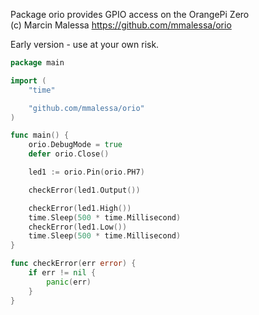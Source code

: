 Package orio provides GPIO access on the OrangePi Zero  
(c) Marcin Malessa https://github.com/mmalessa/orio

Early version - use at your own risk.

```go
package main

import (
	"time"

	"github.com/mmalessa/orio"
)

func main() {
	orio.DebugMode = true
	defer orio.Close()

	led1 := orio.Pin(orio.PH7)

	checkError(led1.Output())

	checkError(led1.High())
	time.Sleep(500 * time.Millisecond)
	checkError(led1.Low())
	time.Sleep(500 * time.Millisecond)
}

func checkError(err error) {
	if err != nil {
		panic(err)
	}
}
```

